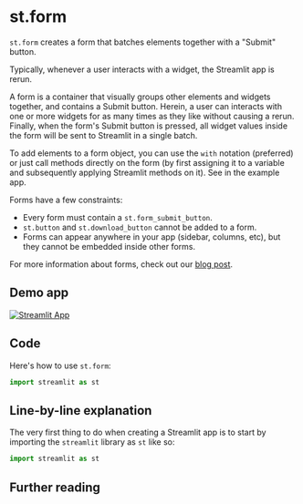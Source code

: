 # st.form

`st.form` creates a form that batches elements together with a "Submit" button.

Typically, whenever a user interacts with a widget, the Streamlit app is rerun.

A form is a container that visually groups other elements and widgets together, and contains a Submit button. Herein, a user can interacts with one or more widgets for as many times as they like without causing a rerun. Finally, when the form's Submit button is pressed, all widget values inside the form will be sent to Streamlit in a single batch.

To add elements to a form object, you can use the `with` notation (preferred) or just call methods directly on the form (by first assigning it to a variable and subsequently applying Streamlit methods on it). See in the example app.

Forms have a few constraints:
- Every form must contain a `st.form_submit_button`.
- `st.button` and `st.download_button` cannot be added to a form.
- Forms can appear anywhere in your app (sidebar, columns, etc), but they cannot be embedded inside other forms.

For more information about forms, check out our [blog post](https://blog.streamlit.io/introducing-submit-button-and-forms/).

## Demo app

[![Streamlit App](https://static.streamlit.io/badges/streamlit_badge_black_white.svg)](https://share.streamlit.io/dataprofessor/st.form/)

## Code
Here's how to use `st.form`:
```python
import streamlit as st


```

## Line-by-line explanation
The very first thing to do when creating a Streamlit app is to start by importing the `streamlit` library as `st` like so:
```python
import streamlit as st
```

## Further reading

